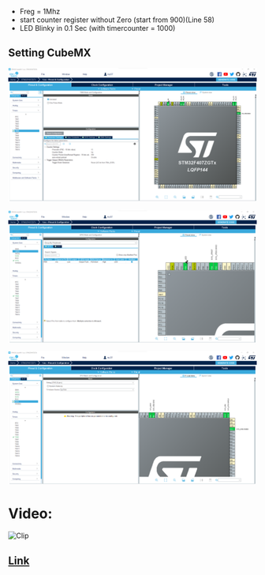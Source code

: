 - Freg = 1Mhz 
- start counter register without Zero (start from 900)(Line 58)
- LED Blinky in 0.1 Sec (with timercounter = 1000)

## Setting CubeMX
![Pic1](https://github.com/hamedsargoli/Example-STM32/blob/master/Timer/Basic/HALL/10(2)/GIF&PIC/Cubemx_1.png)

![Pic2](https://github.com/hamedsargoli/Example-STM32/blob/master/Timer/Basic/HALL/10(2)/GIF&PIC/Cubemx_2.png)

![Pic3](https://github.com/hamedsargoli/Example-STM32/blob/master/Timer/Basic/HALL/10(2)/GIF&PIC/Cubemx_3.png)

# Video:
![Clip](https://github.com/hamedsargoli/Example-STM32/blob/master/Timer/Basic/HALL/10(2)/GIF&PIC/Animation.gif)

## [Link](https://github.com/hamedsargoli/Example-STM32/blob/master/Timer/Basic/HALL/10(2)/GIF&PIC/Animation.gif)

